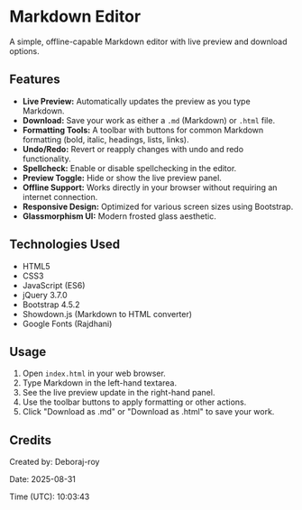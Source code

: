 # Markdown Editor

A simple, offline-capable Markdown editor with live preview and download options.

## Features

*   **Live Preview:**  Automatically updates the preview as you type Markdown.
*   **Download:**  Save your work as either a `.md` (Markdown) or `.html` file.
*   **Formatting Tools:**  A toolbar with buttons for common Markdown formatting (bold, italic, headings, lists, links).
*   **Undo/Redo:**  Revert or reapply changes with undo and redo functionality.
*   **Spellcheck:**  Enable or disable spellchecking in the editor.
*   **Preview Toggle:**  Hide or show the live preview panel.
*   **Offline Support:**  Works directly in your browser without requiring an internet connection.
*   **Responsive Design:**  Optimized for various screen sizes using Bootstrap.
*   **Glassmorphism UI:** Modern frosted glass aesthetic.

## Technologies Used

*   HTML5
*   CSS3
*   JavaScript (ES6)
*   jQuery 3.7.0
*   Bootstrap 4.5.2
*   Showdown.js (Markdown to HTML converter)
*   Google Fonts (Rajdhani)

## Usage

1.  Open `index.html` in your web browser.
2.  Type Markdown in the left-hand textarea.
3.  See the live preview update in the right-hand panel.
4.  Use the toolbar buttons to apply formatting or other actions.
5.  Click "Download as .md" or "Download as .html" to save your work.

## Credits

Created by: Deboraj-roy

Date: 2025-08-31

Time (UTC): 10:03:43